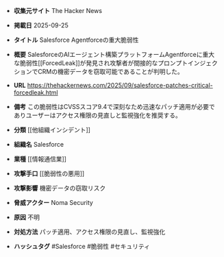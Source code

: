 - **収集元サイト**
The Hacker News

- **掲載日**
2025-09-25

- **タイトル**
Salesforce Agentforceの重大脆弱性

- **概要**
SalesforceのAIエージェント構築プラットフォームAgentforceに重大な脆弱性[[ForcedLeak]]が発見され攻撃者が間接的なプロンプトインジェクションでCRMの機密データを窃取可能であることが判明した。

- **URL**
https://thehackernews.com/2025/09/salesforce-patches-critical-forcedleak.html

- **備考**
この脆弱性はCVSSスコア9.4で深刻なため迅速なパッチ適用が必要でありユーザーはアクセス権限の見直しと監視強化を推奨する。

- **分類**
[[他組織インシデント]]

- **組織名**
Salesforce

- **業種**
[[情報通信業]]

- **攻撃手口**
[[脆弱性の悪用]]

- **攻撃影響**
機密データの窃取リスク

- **脅威アクター**
Noma Security

- **原因**
不明

- **対処方法**
パッチ適用、アクセス権限の見直し、監視強化

- **ハッシュタグ**
#Salesforce #脆弱性 #セキュリティ
